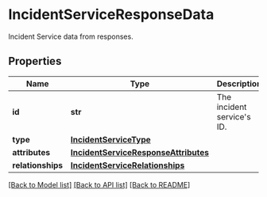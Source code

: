 # IncidentServiceResponseData

Incident Service data from responses.

## Properties

| Name              | Type                                                                          | Description                    | Notes      |
| ----------------- | ----------------------------------------------------------------------------- | ------------------------------ | ---------- |
| **id**            | **str**                                                                       | The incident service&#39;s ID. |
| **type**          | [**IncidentServiceType**](IncidentServiceType.md)                             |                                |
| **attributes**    | [**IncidentServiceResponseAttributes**](IncidentServiceResponseAttributes.md) |                                | [optional] |
| **relationships** | [**IncidentServiceRelationships**](IncidentServiceRelationships.md)           |                                | [optional] |

[[Back to Model list]](README.md#documentation-for-models) [[Back to API list]](README.md#documentation-for-api-endpoints) [[Back to README]](README.md)
